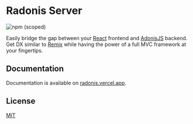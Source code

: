 # Radonis Server

![npm (scoped)](https://img.shields.io/npm/v/@microeinhundert/radonis-server)

Easily bridge the gap between your [React](https://reactjs.org/) frontend and [AdonisJS](https://adonisjs.com/) backend.
Get DX similar to [Remix](https://remix.run/) while having the power of a full MVC framework at your fingertips.

## Documentation

Documentation is available on [radonis.vercel.app](https://radonis.vercel.app/).

## License

[MIT](LICENSE)
